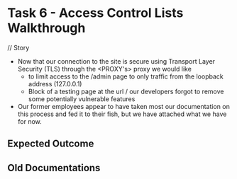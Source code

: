 # Task 6 - Access Control Lists Walkthrough

// Story
* Now that our connection to the site is secure using Transport Layer Security (TLS) through the <PROXY's> proxy we would like 
  * to limit access to the /admin page to only traffic from the loopback address (127.0.0.1) 
  * Block of a testing page at the url /<TEST> our developers forgot to remove some potentially vulnerable features  
*  Our former employees appear to have taken most our documentation on this process and fed it to their fish, but we have attached what we have for now.  

## Expected Outcome

## Old Documentations